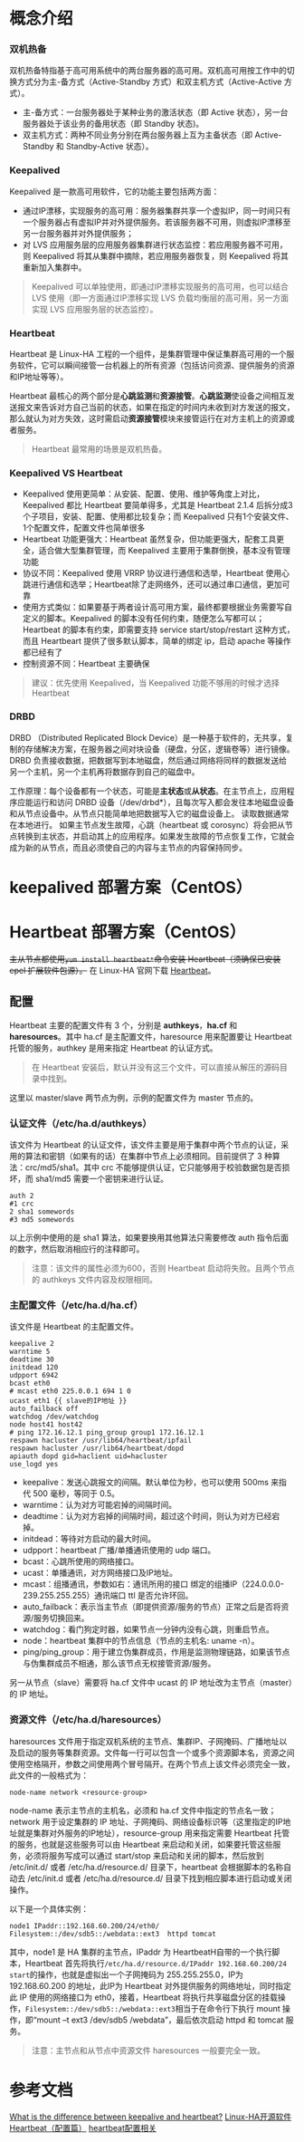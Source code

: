 # 概念介绍

### 双机热备
双机热备特指基于高可用系统中的两台服务器的高可用。双机高可用按工作中的切换方式分为主-备方式（Active-Standby 方式）和双主机方式（Active-Active 方式）。

- 主-备方式：一台服务器处于某种业务的激活状态（即 Active 状态），另一台服务器处于该业务的备用状态（即 Standby 状态)。
- 双主机方式：两种不同业务分别在两台服务器上互为主备状态（即 Active-Standby 和 Standby-Active 状态）。

### Keepalived
Keepalived 是一款高可用软件，它的功能主要包括两方面：

- 通过IP漂移，实现服务的高可用：服务器集群共享一个虚拟IP，同一时间只有一个服务器占有虚拟IP并对外提供服务。若该服务器不可用，则虚拟IP漂移至另一台服务器并对外提供服务；
- 对 LVS 应用服务层的应用服务器集群进行状态监控：若应用服务器不可用，则 Keepalived 将其从集群中摘除，若应用服务器恢复，则 Keepalived 将其重新加入集群中。

> Keepalived 可以单独使用，即通过IP漂移实现服务的高可用，也可以结合 LVS 使用（即一方面通过IP漂移实现 LVS 负载均衡层的高可用，另一方面实现 LVS 应用服务层的状态监控）。

### Heartbeat
Heartbeat 是 Linux-HA 工程的一个组件，是集群管理中保证集群高可用的一个服务软件，它可以瞬间接管一台机器上的所有资源（包括访问资源、提供服务的资源和IP地址等等）。

Heartbeat 最核心的两个部分是**心跳监测**和**资源接管**。**心跳监测**使设备之间相互发送报文来告诉对方自己当前的状态，如果在指定的时间内未收到对方发送的报文，那么就认为对方失效，这时需启动**资源接管**模块来接管运行在对方主机上的资源或者服务。

>  Heartbeat 最常用的场景是双机热备。

### Keepalived VS Heartbeat
- Keepalived 使用更简单：从安装、配置、使用、维护等角度上对比，Keepalived 都比 Heartbeat 要简单得多，尤其是 Heartbeat 2.1.4 后拆分成3个子项目，安装、配置、使用都比较复杂；而 Keepalived 只有1个安装文件、1个配置文件，配置文件也简单很多
- Heartbeat 功能更强大：Heartbeat 虽然复杂，但功能更强大，配套工具更全，适合做大型集群管理，而 Keepalived 主要用于集群倒换，基本没有管理功能
- 协议不同：Keepalived 使用 VRRP 协议进行通信和选举，Heartbeat 使用心跳进行通信和选举；Heartbeat除了走网络外，还可以通过串口通信，更加可靠
- 使用方式类似：如果要基于两者设计高可用方案，最终都要根据业务需要写自定义的脚本。Keepalived 的脚本没有任何约束，随便怎么写都可以；Heartbeat 的脚本有约束，即需要支持 service
start/stop/restart 这种方式，而且 Heartbeart 提供了很多默认脚本，简单的绑定 ip，启动 apache 等操作都已经有了
- 控制资源不同：Heartbeat 主要确保

> 建议：优先使用 Keepalived，当 Keepalived 功能不够用的时候才选择 Heartbeat

### DRBD
DRBD （Distributed Replicated Block Device）是一种基于软件的，无共享，复制的存储解决方案，在服务器之间对块设备（硬盘，分区，逻辑卷等）进行镜像。DRBD 负责接收数据，把数据写到本地磁盘，然后通过网络将同样的数据发送给另一个主机，另一个主机再将数据存到自己的磁盘中。

工作原理：每个设备都有一个状态，可能是**主状态**或**从状态**。在主节点上，应用程序应能运行和访问 DRBD 设备（/dev/drbd*），且每次写入都会发往本地磁盘设备和从节点设备中。从节点只能简单地把数据写入它的磁盘设备上。 读取数据通常在本地进行。 如果主节点发生故障，心跳（heartbeat 或 corosync）将会把从节点转换到主状态，并启动其上的应用程序。如果发生故障的节点恢复工作，它就会成为新的从节点，而且必须使自己的内容与主节点的内容保持同步。

# keepalived 部署方案（CentOS）


# Heartbeat 部署方案（CentOS）

~~主从节点都使用`yum install heartbeat*`命令安装 Heartbeat（须确保已安装 epel 扩展软件包源）。~~
在 Linux-HA 官网下载 [Heartbeat](http://www.linux-ha.org/wiki/Downloads)。

## 配置
Heartbeat 主要的配置文件有 3 个，分别是 **authkeys**，**ha.cf** 和 **haresources**。其中 ha.cf 是主配置文件，haresource 用来配置要让 Heartbeat 托管的服务，authkey 是用来指定 Heartbeat 的认证方式。

> 在 Heartbeat 安装后，默认并没有这三个文件，可以直接从解压的源码目录中找到。

这里以 master/slave 两节点为例，示例的配置文件为 master 节点的。

### 认证文件（/etc/ha.d/authkeys）
该文件为 Heartbeat 的认证文件，该文件主要是用于集群中两个节点的认证，采用的算法和密钥（如果有的话）在集群中节点上必须相同。目前提供了 3 种算法：crc/md5/sha1。其中 crc 不能够提供认证，它只能够用于校验数据包是否损坏，而 sha1/md5 需要一个密钥来进行认证。

```
auth 2
#1 crc
2 sha1 somewords
#3 md5 somewords
```

以上示例中使用的是 sha1 算法，如果要换用其他算法只需要修改 auth 指令后面的数字，然后取消相应行的注释即可。

> 注意：该文件的属性必须为600，否则 Heartbeat 启动将失败。且两个节点的 authkeys 文件内容及权限相同。

### 主配置文件（/etc/ha.d/ha.cf）

该文件是 Heartbeat 的主配置文件。

```
keepalive 2
warntime 5
deadtime 30
initdead 120
udpport 6942
bcast eth0
# mcast eth0 225.0.0.1 694 1 0
ucast eth1 {{ slave的IP地址 }}
auto_failback off
watchdog /dev/watchdog
node host41 host42
# ping 172.16.12.1 ping_group group1 172.16.12.1
respawn hacluster /usr/lib64/heartbeat/ipfail
respawn hacluster /usr/lib64/heartbeat/dopd
apiauth dopd gid=haclient uid=hacluster
use_logd yes
```

- keepalive：发送心跳报文的间隔。默认单位为秒，也可以使用 500ms 来指代 500 毫秒，等同于 0.5。
- warntime：认为对方可能宕掉的间隔时间。
- deadtime：认为对方宕掉的间隔时间，超过这个时间，则认为对方已经宕掉。
- initdead：等待对方启动的最大时间。
- udpport：heartbeat 广播/单播通讯使用的 udp 端口。
- bcast：心跳所使用的网络接口。
- ucast：单播通讯，对方网络接口及IP地址。
- mcast：组播通讯，参数如右：通讯所用的接口 绑定的组播IP（224.0.0.0-239.255.255.255）通讯端口 ttl 是否允许环回。
- auto_failback：表示当主节点（即提供资源/服务的节点）正常之后是否将资源/服务切换回来。
- watchdog：看门狗定时器，如果节点一分钟内没有心跳，则重启节点。
- node：heartbeat 集群中的节点信息（节点的主机名: uname -n）。
- ping/ping_group：用于建立伪集群成员，作用是监测物理链路，如果该节点与伪集群成员不相通，那么该节点无权接管资源/服务。

另一从节点（slave）需要将 ha.cf 文件中 ucast 的 IP 地址改为主节点（master）的 IP 地址。

### 资源文件（/etc/ha.d/haresources）
haresources 文件用于指定双机系统的主节点、集群IP、子网掩码、广播地址以及启动的服务等集群资源。文件每一行可以包含一个或多个资源脚本名，资源之间使用空格隔开，参数之间使用两个冒号隔开。在两个节点上该文件必须完全一致，此文件的一般格式为：
```
node-name network <resource-group>
```
node-name 表示主节点的主机名，必须和 ha.cf 文件中指定的节点名一致；network 用于设定集群的 IP 地址、子网掩码、网络设备标识等（这里指定的IP地址就是集群对外服务的IP地址），resource-group 用来指定需要 Heartbeat 托管的服务，也就是这些服务可以由 Heartbeat 来启动和关闭，如果要托管这些服务，必须将服务写成可以通过 start/stop 来启动和关闭的脚本，然后放到 /etc/init.d/ 或者 /etc/ha.d/resource.d/ 目录下，heartbeat 会根据脚本的名称自动去 /etc/init.d 或者 /etc/ha.d/resource.d/ 目录下找到相应脚本进行启动或关闭操作。

以下是一个具体实例：
```
node1 IPaddr::192.168.60.200/24/eth0/  Filesystem::/dev/sdb5::/webdata::ext3  httpd tomcat
```
其中，node1 是 HA 集群的主节点，IPaddr 为 HeartbeatH自带的一个执行脚本，Heartbeat 首先将执行`/etc/ha.d/resource.d/IPaddr 192.168.60.200/24 start`的操作，也就是虚拟出一个子网掩码为 255.255.255.0，IP为 192.168.60.200 的地址，此IP为 Heartbeat 对外提供服务的网络地址，同时指定此 IP 使用的网络接口为 eth0，接着，Heartbeat 将执行共享磁盘分区的挂载操作，`Filesystem::/dev/sdb5::/webdata::ext3`相当于在命令行下执行 mount 操作，即“mount –t ext3 /dev/sdb5 /webdata”，最后依次启动 httpd 和 tomcat 服务。

> 注意：主节点和从节点中资源文件 haresources 一般要完全一致。

# 参考文档
[What is the difference between keepalive and heartbeat?](https://serverfault.com/questions/361071/what-is-the-difference-between-keepalive-and-heartbeat)
[Linux-HA开源软件Heartbeat（配置篇）](http://ixdba.blog.51cto.com/2895551/548625)
[heartbeat配置相关](https://github.com/chenzhiwei/linux/tree/master/heartbeat)